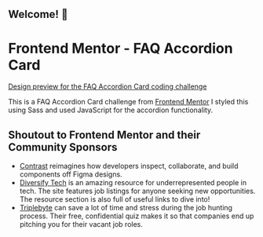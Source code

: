 ## Welcome! 👋

# Frontend Mentor - FAQ Accordion Card

[Design preview for the FAQ Accordion Card coding challenge](./design/desktop-preview.jpg)

This is a FAQ Accordion Card challenge from [Frontend Mentor](https://www.frontendmentor.io) I styled this using Sass and used JavaScript for the accordion functionality.

## Shoutout to Frontend Mentor and their Community Sponsors

- [Contrast](https://bit.ly/fem-contrast) reimagines how developers inspect, collaborate, and build components off Figma designs.
- [Diversify Tech](https://bit.ly/fem-diversify-tech) is an amazing resource for underrepresented people in tech. The site features job listings for anyone seeking new opportunities. The resource section is also full of useful links to dive into!
- [Triplebyte](http://bit.ly/fem-triplebyte) can save a lot of time and stress during the job hunting process. Their free, confidential quiz makes it so that companies end up pitching you for their vacant job roles.

